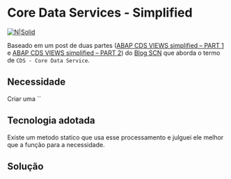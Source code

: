 # Core Data Services - Simplified #

[![N|Solid](https://wiki.scn.sap.com/wiki/download/attachments/1710/ABAP%20Development.png?version=1&modificationDate=1446673897000&api=v2)](https://www.sap.com/brazil/developer.html)

Baseado em um post de duas partes ([ABAP CDS VIEWS simplified – PART 1](https://blogs.sap.com/2020/02/17/abap-cds-views-simplified-part-1/) e [ABAP CDS VIEWS simplified – PART 2](https://blogs.sap.com/2020/02/27/abap-cds-views-simplified-part-2/)) do [Blog SCN](https://blogs.sap.com/) que aborda o termo de `CDS - Core Data Service`.

## Necessidade ##
Criar uma ``

## Tecnologia adotada ##
Existe um metodo statico que usa esse processamento e julguei ele melhor que a função para a necessidade.

## Solução ##
